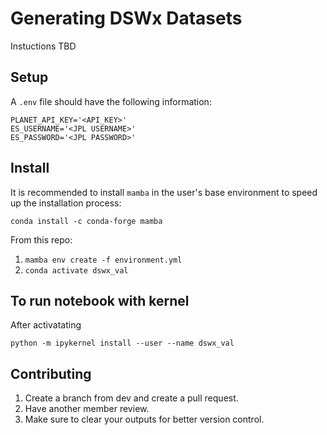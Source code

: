 # Generating DSWx Datasets

Instuctions TBD

## Setup

A `.env` file should have the following information:

```
PLANET_API_KEY='<API_KEY>'
ES_USERNAME='<JPL USERNAME>'
ES_PASSWORD='<JPL PASSWORD>'
```

## Install
It is recommended to install `mamba` in the user's base environment to speed up the installation process:

`conda install -c conda-forge mamba`

From this repo:

1. `mamba env create -f environment.yml`
3. `conda activate dswx_val`

## To run notebook with kernel

After activatating

`python -m ipykernel install --user --name dswx_val`


## Contributing

1. Create a branch from dev and create a pull request.
2. Have another member review.
3. Make sure to clear your outputs for better version control.
